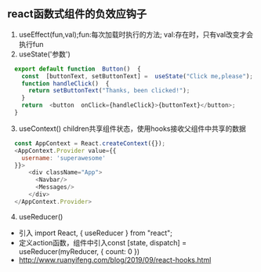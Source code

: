 ## react函数式组件的负效应钩子
1. useEffect(fun,val);fun:每次加载时执行的方法; val:存在时，只有val改变才会执行fun
2. useState('参数')

  ```js
    export default function  Button()  {
      const  [buttonText, setButtonText] =  useState("Click me,please");
      function handleClick()  {
        return setButtonText("Thanks, been clicked!");
      }
      return  <button  onClick={handleClick}>{buttonText}</button>;
    }
  ```
3. useContext()
    children共享组件状态，使用hooks接收父组件中共享的数据
  ```js
    const AppContext = React.createContext({});
    <AppContext.Provider value={{
      username: 'superawesome'
    }}>
        <div className="App">
          <Navbar/>
          <Messages/>
        </div>
    </AppContext.Provider>
  ```

4. useReducer()
  + 引入 import React, { useReducer } from "react";
  + 定义action函数，组件中引入const [state, dispatch] = useReducer(myReducer, { count: 0 })
  + http://www.ruanyifeng.com/blog/2019/09/react-hooks.html
